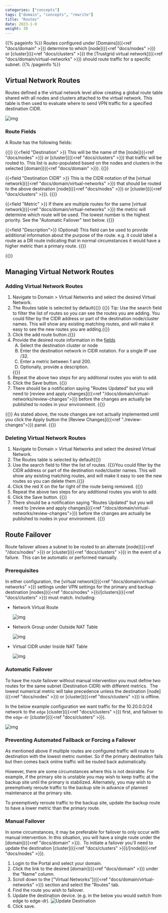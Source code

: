 ```yaml
---
categories: ["concepts"]
tags: ["domain", "concepts", "rewrite"]
title: "Routes"
date: 2023-1-9
weight: 30
---
```


{{% pageinfo %}}
Routes configured under [Domains]({{<ref "docs/domain" >}}) determine to which [node]({{<ref "docs/nodes" >}}) or [cluster]({{<ref "docs/clusters" >}}) the [Trustgrid virtual network]({{<ref "docs/domain/virtual-networks" >}}) should route traffic for a specific subnet.
{{% /pageinfo %}}

## Virtual Network Routes
Routes defined a the virtual network level allow creating a global route table shared with all nodes and clusters attached to the virtual network. This table is then used to evaluate where to send VPN traffic for a specified destination CIDR.


![img](routes-list.png)

### Route Fields
A Route has the following fields:

{{<fields>}}
{{<field "Destination" >}}
This will be the name of the [node]({{<ref "docs/nodes" >}}) or [cluster]({{<ref "docs/clusters" >}}) that traffic will be routed to. This list is auto-populated based on the nodes and clusters in the selected [domain]({{<ref "docs/domain" >}}).
{{</field >}}

{{<field "Destination CIDR" >}}
This is the CIDR notation of the [virtual network]({{<ref "docs/domain/virtual-networks" >}}) that should be routed to the above destination [node]({{<ref "docs/nodes" >}}) or [cluster]({{<ref "docs/clusters" >}}).
{{</field >}}

{{<field "Metric" >}}
If there are multiple routes for the same [virtual network]({{<ref "docs/domain/virtual-networks" >}}) the metric will determine which route will be used. The lowest number is the highest priority. See the "Automatic Failover" text below.
{{</field >}}

{{<field "Description">}} (Optional) This field can be used to provide additional information about the purpose of the route.  e.g. it could label a route as a DR route indicating that in normal circumstances it would have a higher metric than a primary route.
{{</field>}}

{{</fields>}}
## Managing Virtual Network Routes

### Adding Virtual Network Routes

1. Navigate to Domain > Virtual Networks and select the desired Virtual Network.
1. The Routes table is selected by default{{<tgimg src="vnet-route-table.png" width="40%" caption="Virtual Network > Routes" alt="Virtual Network named vNet1 with the Routes option selected in the navigation menu">}} {{<alert color="info">}} Tip: Use the search field to filter the list of routes so you can see the routes you are adding. You could filter by the CIDR address or part of the destination node/cluster names. This will show any existing matching routes, and will make it easy to see the new routes you are adding.{{</alert>}}
1. Click the add route button.{{<tgimg src="add-route-button.png" width="40%" caption="Add route button">}}
1. Provide the desired route information in the [fields](#route-fields) <ol type="A"><li>Select the destination cluster or node</li><li>Enter the destination network in CIDR notation. For a single IP use /32.</li><li>Enter a metric between 1 and 200.</li><li>Optionally, provide a description.</li></ol>{{<tgimg src="new-route-entry.png" width="80%">}}
1. Repeat the above two steps for any additional routes you wish to add.
1. Click the Save button. {{<tgimg src="save-button.png" width="20%" caption="Save route button">}}
1. There should be a notification saying "Routes Updated" but you will need to [review and apply changes]({{<ref "/docs/domain/virtual-networks/review-changes">}}) before the changes are actually be published to nodes in your environment. {{<tgimg src="saved-route.png" width="50%" caption="Example of a saved route">}}
    
{{<alert color="warning">}} As stated above, the route changes are not actually implemented until you click the Apply button the [Review Changes]({{<ref "./review-changes">}}) panel. {{</alert>}}

### Deleting Virtual Network Routes

1. Navigate to Domain > Virtual Networks and select the desired Virtual Network.
1. The Routes table is selected by default{{<tgimg src="vnet-route-table.png" width="40%" caption="Virtual Network > Routes" alt="Virtual Network named vNet1 with the Routes option selected in the navigation menu">}} 
1. Use the search field to filter the list of routes. {{<alert color="info">}}You could filter by the CIDR address or part of the destination node/cluster names. This will show any existing matching routes, and will make it easy to see the new routes so you can delete them.{{</alert>}}
1. Click the red X on the far right of the route being removed. {{<tgimg src="delete-route.png">}}
1. Repeat the above two steps for any additional routes you wish to add.
1. Click the Save button. {{<tgimg src="save-button.png" width="20%" caption="Save route button">}}
1. There should be a notification saying "Routes Updated" but you will need to [review and apply changes]({{<ref "/docs/domain/virtual-networks/review-changes">}}) before the changes are actually be published to nodes in your environment. {{<tgimg src="saved-route.png" width="50%" caption="Example of a saved route">}}

## Route Failover 

Route failover allows a subnet to be routed to an alternate [node]({{<ref "/docs/nodes" >}}) or [cluster]({{<ref "docs/clusters" >}}) in the event of a failure.  This can be automatic or performed manually.

### Prerequisites 

In either configuration, the [virtual network]({{<ref "docs/domain/virtual-networks" >}}) settings under VPN settings for the primary and backup destination [nodes]({{<ref "docs/nodes" >}})/[clusters]({{<ref "docs/clusters" >}}) must match. Including:

- Network Virtual Route

  ![img](virtual-network-route.png)

- Network Group under Outside NAT Table

  ![img](outside-nat-table.png)

- Virtual CIDR under Inside NAT Table

  ![img](inside-nat-table.png)

### Automatic Failover

To have the route failover without manual intervention you must define two routes for the same subnet (Destination CIDR) with different metrics.  The lowest numerical metric will take precedence unless the destination [node]({{<ref "docs/nodes" >}}) or [cluster]({{<ref "docs/clusters" >}}) is offline.

In the below example configuration we want traffic for the 10.20.0.0/24 network to the `edge` [cluster]({{<ref "docs/clusters" >}}) first, and failover to the `edge-dr` [cluster]({{<ref "docs/clusters" >}}).

![img](automatic-failover.png)

### Preventing Automated Failback or Forcing a Failover

As mentioned above if multiple routes are configured traffic will route to destination with the lowest metric number. So if the primary destination fails but then comes back online traffic will be routed back automatically.

However, there are some circumstances where this is not desirable. For example, if the primary site is unstable you may wish to keep traffic at the backup site until the primary is stabilized. Alternately, you may wish to preemptively reroute traffic to the backup site in advance of planned maintenance at the primary site.

To preemptively reroute traffic to the backup site, update the backup route to have a lower metric than the primary route.

### Manual Failover

In some circumstances, it may be preferable for failover to only occur with manual intervention. In this situation, you will have a single route under the [domain]({{<ref "docs/domain" >}}).  To initiate a failover you'll need to update the destination [cluster]({{<ref "docs/clusters" >}})/[node]({{<ref "docs/nodes" >}}).

1. Login to the Portal and select your domain.
1. Click the link to the desired [domain]({{<ref "docs/domain" >}}) under the "Name" column.
1. Scroll down to the ["Virtual Networks"]({{<ref "docs/domain/virtual-networks" >}}) section and select the "Routes" tab.
1. Find the route you wish to failover.
1. Update the destination device. (e.g. in the below you would switch from edge to edge-dr).
  ![Update Destination](update-destination.png)
1. Click save.
